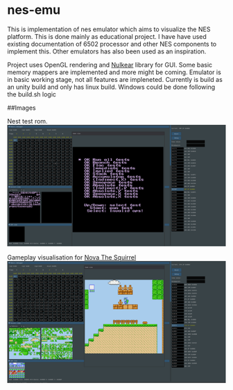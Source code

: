 # nes-emu
This is implementation of nes emulator which aims to visualize the NES platform.
This is done mainly as educational project. I have have used existing documentation of 6502 processor and other NES components to implement this.
Other emulators has also been used as an inspiration.

Project uses OpenGL rendering and [Nulkear](https://github.com/Immediate-Mode-UI/Nuklear) library for GUI.
Some basic memory mappers are implemented and more might be coming. Emulator is in basic working stage, not all features are impleneted.
Currently is build as an unity build and only has linux build. Windows could be done following the build.sh logic

##Images

Nest test rom.
![image1](nesemudemo.png)

Gameplay visualisation for [Nova The Squirrel](https://github.com/NovaSquirrel/NovaTheSquirrel)
![image2](nesemudemo2.png)
